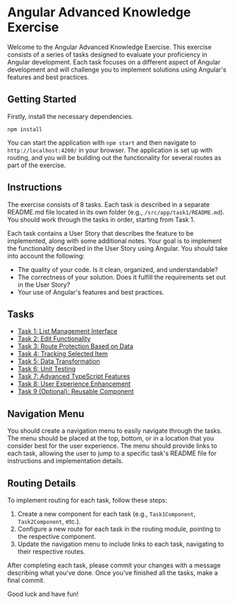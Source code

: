 # Angular Advanced Knowledge Exercise

Welcome to the Angular Advanced Knowledge Exercise. This exercise consists of a series of tasks designed to evaluate your proficiency in Angular development. Each task focuses on a different aspect of Angular development and will challenge you to implement solutions using Angular's features and best practices.

## Getting Started

Firstly, install the necessary dependencies.

```node
npm install
```

You can start the application with `npm start` and then navigate to `http://localhost:4200/` in your browser. The application is set up with routing, and you will be building out the functionality for several routes as part of the exercise.

## Instructions

The exercise consists of 8 tasks. Each task is described in a separate README.md file located in its own folder (e.g., `/src/app/task1/README.md`). You should work through the tasks in order, starting from Task 1.

Each task contains a User Story that describes the feature to be implemented, along with some additional notes. Your goal is to implement the functionality described in the User Story using Angular. You should take into account the following:

- The quality of your code. Is it clean, organized, and understandable?
- The correctness of your solution. Does it fulfill the requirements set out in the User Story?
- Your use of Angular's features and best practices.

## Tasks

- [Task 1: List Management Interface](./src/app/task1/README.md)
- [Task 2: Edit Functionality](./src/app/task2/README.md)
- [Task 3: Route Protection Based on Data](./src/app/task3/README.md)
- [Task 4: Tracking Selected Item](./src/app/task4/README.md)
- [Task 5: Data Transformation](./src/app/task5/README.md)
- [Task 6: Unit Testing](./src/app/task6/README.md)
- [Task 7: Advanced TypeScript Features](./src/app/task7/README.md)
- [Task 8: User Experience Enhancement](./src/app/task8/README.md)
- [Task 9 (Optional): Reusable Component](./src/app/task9/README.md)

## Navigation Menu

You should create a navigation menu to easily navigate through the tasks. The menu should be placed at the top, bottom, or in a location that you consider best for the user experience. The menu should provide links to each task, allowing the user to jump to a specific task's README file for instructions and implementation details.

## Routing Details

To implement routing for each task, follow these steps:

1. Create a new component for each task (e.g., `Task1Component`, `Task2Component`, etc.).
2. Configure a new route for each task in the routing module, pointing to the respective component.
3. Update the navigation menu to include links to each task, navigating to their respective routes.

After completing each task, please commit your changes with a message describing what you've done. Once you've finished all the tasks, make a final commit.

Good luck and have fun!
